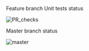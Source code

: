 Feature branch Unit tests status

![PR_checks](https://github.com/game-x50/android_client_app/workflows/PR_checks/badge.svg)

Master branch status

![master](https://github.com/game-x50/android_client_app/workflows/PR_checks/badge.svg)